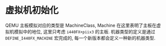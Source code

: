 
# 虚拟机初始化

QEMU 主板模拟对应的类型是 MachineClass, Machine 在这里表明了主板在虚拟机模拟中的地位, 这里只考虑 `i440FX+piix3` 的主板. 机器类型的定义是通过 `DEFINE_I440FX_MACHINE` 宏完成的, 每一个新版本都会定义一种新的机器类型. 




# 
